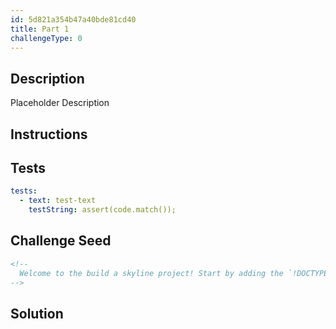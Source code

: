 ```yaml
---
id: 5d821a354b47a40bde81cd40
title: Part 1
challengeType: 0
---
```


## Description
<section id='description'>
Placeholder Description
</section>

## Instructions
<section id='instructions'>
</section>

## Tests
<section id='tests'>

```yml
tests:
  - text: test-text
    testString: assert(code.match());

```

</section>

## Challenge Seed
<section id='challengeSeed'>
<div id='html-seed'>

```html
<!--
  Welcome to the build a skyline project! Start by adding the `!DOCTYPE` declaration above this comment. Give your project a type of `html` so the browser knows what type of document it's reading.
-->
```

</div>
</section>


## Solution
<section id='solution'>

```js
```

</section>
